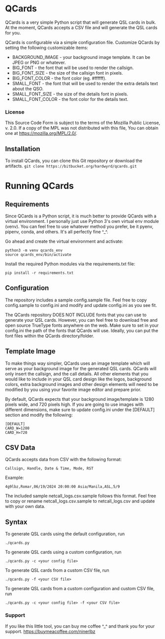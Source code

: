 # QCards 

QCards is a very simple Python script that will generate QSL cards in bulk. At the moment, QCards accepts a CSV file and will generate the QSL cards for you.

QCards is configurable via a simple configuration file. Customize QCards by setting the following customizable items:

* BACKGROUND_IMAGE - your background image template. It can be JPEG or PNG or whatever.
* BIG_FONT - the font that will be used to render the callsign.
* BIG_FONT_SIZE - the size of the callsign font in pixels.
* BIG_FONT_COLOR - the font color (eg. #ffffff).
* SMALL_FONT - the font that will be used to render the extra details text about the QSO.
* SMALL_FONT_SIZE - the size of the details font in pixels.
* SMALL_FONT_COLOR - the font color for the details text.

### License
 This Source Code Form is subject to the terms of the Mozilla Public License, v. 2.0. If a copy of the MPL was not distributed with this file, You can obtain one at https://mozilla.org/MPL/2.0/.

## Installation

To install QCards, you can clone this Git repository or download the artifacts.
`git clone https://bitbucket.org/hardwyrd/qcards.git`

# Running QCards

## Requirements

Since QCards is a Python script, it is much better to provide QCards with a virtual environment. I personally just use Python 3's own virtual env module (venv). You can feel free to use whatever method you prefer, be it pyenv, pipenv, conda, and others. It's all perfectly fine ^_^. 

Go ahead and create the virtual environment and activate:

```
python3 -m venv qcards_env
source qcards_env/bin/activate
```

Install the required Python modules via the requirements.txt file:

`pip install -r requirements.txt`

## Configuration

The repository includes a sample config.sample file. Feel free to copy config.sample to config.ini and modify and update config.ini as you see fit.

The QCards repository DOES NOT INCLUDE fonts that you can use to generate your QSL cards. However, you can feel free to download free and open source TrueType fonts anywhere on the web. Make sure to set in your config.ini the path of the fonts that QCards will use. Ideally, you can put the font files within the QCards directory/folder.

## Template Image

To make things way simpler, QCards uses an image template which will serve as your background image for the generated QSL cards. QCards will only insert the callsign, and the call details. All other elements that you would like to include in your QSL card design like the logos, background colors, extra background images and other design elements will need to be modified by you using your favorite image editor and prepare prior. 

By default, QCards expects that your background image/template is 1280 pixels wide, and 720 pixels high. If you are going to use images with different dimensions, make sure to update config.ini under the [DEFAULT] section and modify the following:

```
[DEFAULT]
CARD_W=1280
CARD_H=720
```

## CSV Data

QCards accepts data from CSV with the following format:

`Callsign, Handle, Date & Time, Mode, RST`

Example:

```
4g9lbz,Romar,06/19/2024 20:00:00 Asia/Manila,ASL,5/9
```

The included sample netcall_logs.csv.sample follows this format. Feel free to copy or rename netcall_logs.csv.sample to netcall_logs.csv and update with your own data.

## Syntax

To generate QSL cards using the default configuration, run

`./qcards.py`

To generate QSL cards using a custom configuration, run 

`./qcards.py -c <your config file>`

To generate QSL cards from a custom CSV file, run

`./qcards.py -f <your CSV file>`

To generate QSL cards from a custom configuration and custom CSV file, run

`./qcards.py -c <your config file> -f <your CSV file>`

### Support
If you like this little tool, you can buy me coffee ^_^ and thank you for your support. 
https://buymeacoffee.com/ninerlbz
